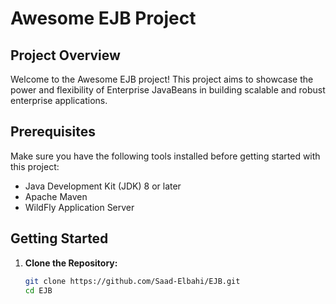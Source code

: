 # Awesome EJB Project

## Project Overview

Welcome to the Awesome EJB project! This project aims to showcase the power and flexibility of Enterprise JavaBeans in building scalable and robust enterprise applications.

## Prerequisites

Make sure you have the following tools installed before getting started with this project:

- Java Development Kit (JDK) 8 or later
- Apache Maven
- WildFly Application Server

## Getting Started

1. **Clone the Repository:**
   ```bash
   git clone https://github.com/Saad-Elbahi/EJB.git
   cd EJB
